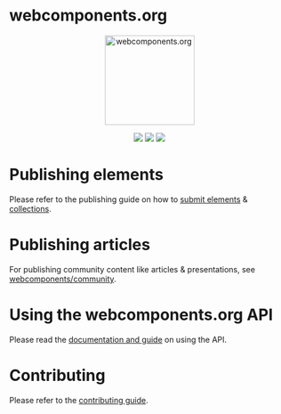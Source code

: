 # webcomponents.org
<p align="center">
  <img alt="webcomponents.org" src="https://web-components-resources.appspot.com/static/logo.svg" width="161">
</p>
<p align="center">
  <a href="https://travis-ci.org/webcomponents/webcomponents.org"><img src="https://img.shields.io/travis/webcomponents/webcomponents.org.svg?style=flat-square"></a>
  <img src="https://img.shields.io/hexpm/l/plug.svg?maxAge=2592000&style=flat-square">
  <a href="https://gitter.im/webcomponents/community"><img src="https://img.shields.io/gitter/room/webcomponents/community.svg?maxAge=2592000&style=flat-square"></a>
</p>

# Publishing elements
Please refer to the publishing guide on how to [submit elements](https://www.webcomponents.org/publish) & [collections](https://www.webcomponents.org/publish-collection).

# Publishing articles
For publishing community content like articles & presentations, see [webcomponents/community](https://github.com/webcomponents/community).

# Using the webcomponents.org API
Please read the [documentation and guide](API.md) on using the API.

# Contributing
Please refer to the [contributing guide](CONTRIBUTING.md).